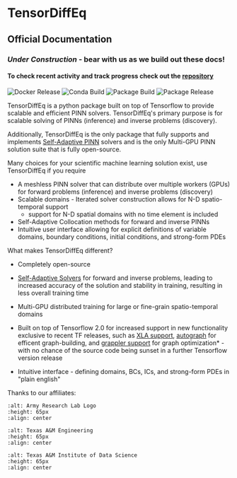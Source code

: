 TensorDiffEq 
============================
## Official Documentation

### *Under Construction* - bear with us as we build out these docs! 
#### To check recent activity and track progress check out the [repository](https://github.com/tensordiffeq/tdq-docs)
![Docker Release](https://github.com/tensordiffeq/TensorDiffEq/workflows/Docker%20Release/badge.svg)
![Conda Build](https://github.com/tensordiffeq/TensorDiffEq/workflows/Conda%20Build/badge.svg)
![Package Build](https://github.com/tensordiffeq/TensorDiffEq/workflows/Package%20Build/badge.svg)
![Package Release](https://github.com/tensordiffeq/TensorDiffEq/workflows/Package%20Release/badge.svg)

TensorDiffEq is a python package built on top of Tensorflow to provide scalable and efficient
PINN solvers. TensorDiffEq's primary purpose is for scalable solving of PINNs (inference) and 
inverse problems (discovery). 

Additionally, TensorDiffEq is the only package that fully supports and implements [Self-Adaptive PINN](https://arxiv.org/abs/2009.04544) solvers 
and is the only Multi-GPU PINN solution suite that is fully open-source. 

Many choices for your scientific machine learning solution exist, use TensorDiffEq if you require
- A meshless PINN solver that can distribute over multiple workers (GPUs) for
  forward problems (inference) and inverse problems (discovery)
- Scalable domains - Iterated solver construction allows for N-D spatio-temporal support
  - support for N-D spatial domains with no time element is included
- Self-Adaptive Collocation methods for forward and inverse PINNs
- Intuitive user interface allowing for explicit definitions of variable domains, 
  boundary conditions, initial conditions, and strong-form PDEs 
  
What makes TensorDiffEq different?
- Completely open-source
- [Self-Adaptive Solvers](https://arxiv.org/abs/2009.04544) for forward and inverse problems, leading to increased accuracy of the solution and stability in training, resulting in 
  less overall training time 
- Multi-GPU distributed training for large or fine-grain spatio-temporal domains
- Built on top of Tensorflow 2.0 for increased support in new functionality exclusive to recent TF releases, such as [XLA support](https://www.tensorflow.org/xla), 
[autograph](https://blog.tensorflow.org/2018/07/autograph-converts-python-into-tensorflow-graphs.html) for efficent graph-building, and [grappler support](https://www.tensorflow.org/guide/graph_optimization)
  for graph optimization* - with no chance of the source code being sunset in a further Tensorflow version release
  
- Intuitive interface - defining domains, BCs, ICs, and strong-form PDEs in "plain english"


Thanks to our affiliates:  



[comment]: <> (![Army Research Lab Logo]&#40;images/ARL-logo.jpg&#41;)

[comment]: <> (![Texas A&M Engineering]&#40;images/engineering-logo.png&#41;  )


```{image} images/devcom.png
:alt: Army Research Lab Logo
:height: 65px
:align: center
```  


```{image} images/engineering-logo.png
:alt: Texas A&M Engineering
:height: 65px
:align: center
```  


```{image} images/tamids.png
:alt: Texas A&M Institute of Data Science
:height: 65px
:align: center
```


